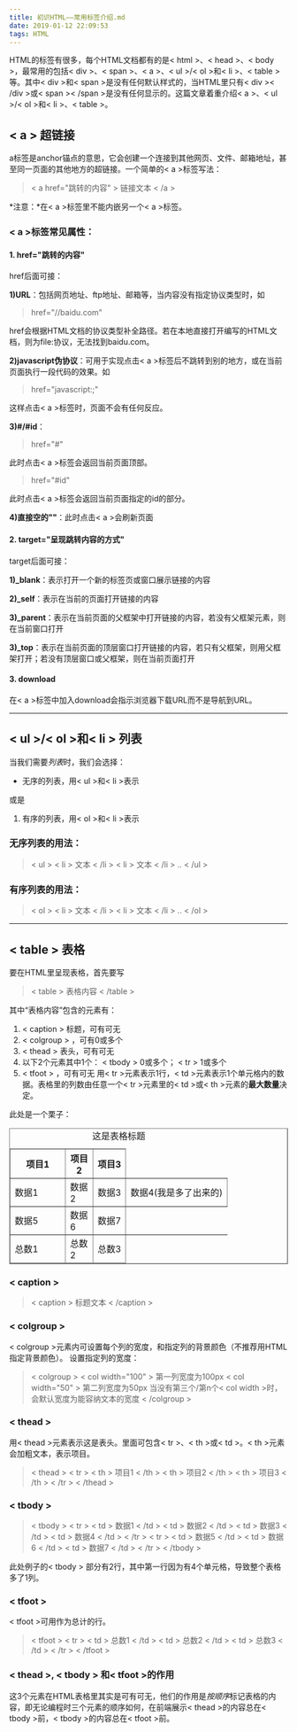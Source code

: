 ```yaml
---
title: 初识HTML——常用标签介绍.md
date: 2019-01-12 22:09:53
tags: HTML
---
```


  HTML的标签有很多，每个HTML文档都有的是< html >、< head >、< body >，最常用的包括< div >、< span >、< a >、< ul >/< ol >和< li >、< table >等。其中< div >和< span >是没有任何默认样式的，当HTML里只有< div >< /div >或< span >< /span >是没有任何显示的。这篇文章着重介绍< a >、< ul >/< ol >和< li >、< table >。

## < a > 超链接
  a标签是anchor锚点的意思，它会创建一个连接到其他网页、文件、邮箱地址，甚至同一页面的其他地方的超链接。一个简单的< a >标签写法：
  > < a href="跳转的内容" > 链接文本 < /a > 

  *注意：*在< a >标签里不能内嵌另一个< a >标签。

  ### < a >标签常见属性：
  #### 1. href="跳转的内容"
  href后面可接：

  **1)URL**：包括网页地址、ftp地址、邮箱等，当内容没有指定协议类型时，如
  > href="//baidu.com"

  href会根据HTML文档的协议类型补全路径。若在本地直接打开编写的HTML文档，则为file:协议，无法找到baidu.com。
  
  **2)javascript伪协议**：可用于实现点击< a >标签后不跳转到别的地方，或在当前页面执行一段代码的效果。如
  > href="javascript:;"

  这样点击< a >标签时，页面不会有任何反应。

  **3)#/#id**：
  > href="#"

  此时点击< a >标签会返回当前页面顶部。

  > href="#id"

  此时点击< a >标签会返回当前页面指定的id的部分。

  **4)直接空的""**：此时点击< a >会刷新页面

  #### 2. target="呈现跳转内容的方式"
  target后面可接：

  **1)_blank**：表示打开一个新的标签页或窗口展示链接的内容

  **2)_self**：表示在当前的页面打开链接的内容

  **3)_parent**：表示在当前页面的父框架中打开链接的内容，若没有父框架元素，则在当前窗口打开

  **3)_top**：表示在当前页面的顶层窗口打开链接的内容，若只有父框架，则用父框架打开；若没有顶层窗口或父框架，则在当前页面打开

  #### 3. download
  在< a >标签中加入download会指示浏览器下载URL而不是导航到URL。

---

## < ul >/< ol >和< li > 列表
  当我们需要*列表*时，我们会选择：
  <ul><li>无序的列表，用< ul >和< li >表示</li></ul>    或是
  <ol><li>有序的列表，用< ol >和< li >表示</li></ol>

  ### 无序列表的用法：
  > < ul >
      < li > 文本 < /li >
      < li > 文本 < /li >
      ..
    < /ul >

  ### 有序列表的用法：
  > < ol >
      < li > 文本 < /li >
      < li > 文本 < /li >
      ..
    < /ol >

---

## < table > 表格
  要在HTML里呈现表格，首先要写
  > < table >
  > 表格内容
  > < /table >
  
  其中“表格内容”包含的元素有：
  1. < caption > 标题，可有可无
  2. < colgroup > ，可有0或多个
  3. < thead > 表头，可有可无
  4. 以下2个元素其中1个：
        < tbody > 0或多个；
        < tr > 1或多个
  5. < tfoot > ，可有可无
  用< tr >元素表示1行，< td >元素表示1个单元格内的数据。表格里的列数由任意一个< tr >元素里的< td >或< th >元素的**最大数量**决定。

此处是一个栗子：
<table border=1>
  <caption>这是表格标题</caption>
  <colgroup>
    <col width="100">
    <col width="50">
  </colgroup>
  <thead>
    <tr>
      <th>项目1</th>
      <th>项目2</th>
      <th>项目3</th>
    </tr>
  </thead>
  <tbody>
    <tr>
      <td>数据1</td>
      <td>数据2</td>
      <td>数据3</td>
      <td>数据4(我是多了出来的)</td>
    </tr>
    <tr>
      <td>数据5</td>
      <td>数据6</td>
      <td>数据7</td>
    </tr>
  </tbody>
  <tfoot>
    <tr>
      <td>总数1</td>
      <td>总数2</td>
      <td>总数3</td>
    </tr>
  </tfoot>
</table>

### < caption >
  > < caption > 标题文本 < /caption >

### < colgroup >
  < colgroup >元素内可设置每个列的宽度，和指定列的背景颜色（不推荐用HTML指定背景颜色）。
  设置指定列的宽度：
  > < colgroup >
  >     < col width="100" > 第一列宽度为100px
  >     < col width="50" > 第二列宽度为50px
  >     当没有第三个/第n个< col width >时，会默认宽度为能容纳文本的宽度
  >  < /colgroup >

### < thead >
  用< thead >元素表示这是表头。里面可包含< tr >、< th >或< td >。< th >元素会加粗文本，表示项目。
  > < thead >
  >   < tr >
  >     < th > 项目1 < /th >
  >     < th > 项目2 < /th >
  >     < th > 项目3 < /th >
  >   < /tr >
  > < /thead >

### < tbody >
  > < tbody >
  >   < tr >
  >     < td > 数据1 < /td >
  >     < td > 数据2 < /td >
  >     < td > 数据3 < /td >
  >     < td > 数据4 < /td >
  >   < /tr >
  >   < tr >
  >     < td > 数据5 < /td >
  >     < td > 数据6 < /td >
  >     < td > 数据7 < /td >
  >   < /tr >
  > < /tbody >

  此处例子的< tbody > 部分有2行，其中第一行因为有4个单元格，导致整个表格多了1列。

### < tfoot >
  < tfoot >可用作为总计的行。
  > < tfoot >
  >   < tr >
  >     < td > 总数1 < /td >
  >     < td > 总数2 < /td >
  >     < td > 总数3 < /td >
  >   < /tr >
  > < /tfoot >

### < thead >, < tbody > 和< tfoot >的作用
  这3个元素在HTML表格里其实是可有可无，他们的作用是*按顺序*标记表格的内容，即无论编程时三个元素的顺序如何，在前端展示< thead >的内容总在< tbody >前，< tbody >的内容总在< tfoot >前。